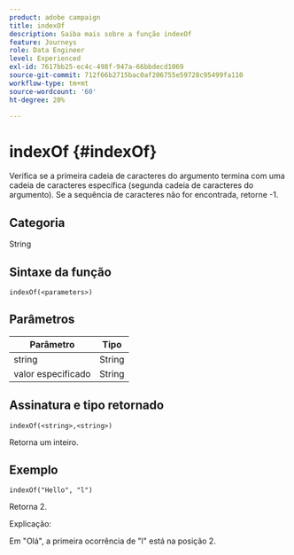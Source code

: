 ```yaml
---
product: adobe campaign
title: indexOf
description: Saiba mais sobre a função indexOf
feature: Journeys
role: Data Engineer
level: Experienced
exl-id: 7617bb25-ec4c-498f-947a-66bbdecd1069
source-git-commit: 712f66b2715bac0af206755e59728c95499fa110
workflow-type: tm+mt
source-wordcount: '60'
ht-degree: 20%

---
```


# indexOf {#indexOf}

Verifica se a primeira cadeia de caracteres do argumento termina com uma cadeia de caracteres específica (segunda cadeia de caracteres do argumento). Se a sequência de caracteres não for encontrada, retorne -1.

## Categoria

String

## Sintaxe da função

`indexOf(<parameters>)`

## Parâmetros

| Parâmetro | Tipo |
|-----------|------------------|
| string | String |
| valor especificado | String |

## Assinatura e tipo retornado

`indexOf(<string>,<string>)`

Retorna um inteiro.

## Exemplo

`indexOf("Hello", "l")`

Retorna 2.

Explicação:

Em &quot;Olá&quot;, a primeira ocorrência de &quot;l&quot; está na posição 2.
